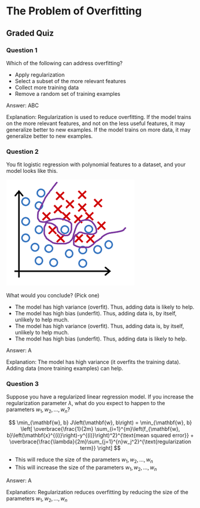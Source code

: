# The Problem of Overfitting

## Graded Quiz

### Question 1

Which of the following can address overfitting?

- Apply regularization
- Select a subset of the more relevant features
- Collect more training data
- Remove a random set of training examples

Answer: ABC

Explanation: Regularization is used to reduce overfitting. If the model trains on the more relevant features, and not on the less useful features, it may generalize better to new examples. If the model trains on more data, it may generalize better to new examples.

### Question 2

You fit logistic regression with polynomial features to a dataset, and your model looks like this.

![image.png](./images/C1_W3_Q4_Overfitting.png)

What would you conclude? (Pick one)

- The model has high variance (overfit). Thus, adding data is likely to help.
- The model has high bias (underfit). Thus, adding data is, by itself, unlikely to help much.
- The model has high variance (overfit). Thus, adding data is, by itself, unlikely to help much.
- The model has high bias (underfit). Thus, adding data is likely to help.

Answer: A

Explanation: The model has high variance (it overfits the training data). Adding data (more training examples) can help.

### Question 3

Suppose you have a regularized linear regression model. If you increase the regularization parameter $\lambda$, what do you expect to happen to the parameters $w_1, w_2, ..., w_n$?

$$
\min_{\mathbf{w}, b} J\left(\mathbf{w}, b\right) =
\min_{\mathbf{w}, b} \left[
    \overbrace{\frac{1}{2m} \sum_{i=1}^{m}\left(f_{\mathbf{w}, b}\left(\mathbf{x}^{(i)}\right)-y^{(i)}\right)^2}^{\text{mean squared error}} +
    \overbrace{\frac{\lambda}{2m}\sum_{j=1}^{n}w_j^2}^{\text{regularization term}}
\right]
$$

- This will reduce the size of the parameters $w_1, w_2, ..., w_n$
- This will increase the size of the parameters $w_1, w_2, ..., w_n$

Answer: A

Explanation: Regularization reduces overfitting by reducing the size of the parameters $w_1, w_2, ..., w_n$
